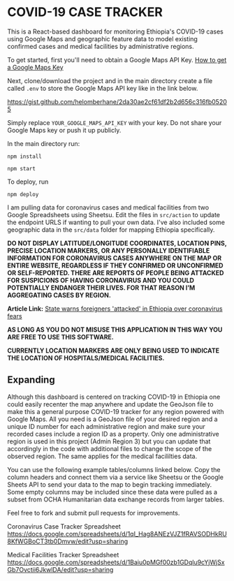 
# COVID-19 CASE TRACKER

This is a React-based dashboard for monitoring Ethiopia's COVID-19 cases using Google Maps and geographic feature data to model existing confirmed cases and medical facilities by administrative regions.

To get started, first you'll need to obtain a Google Maps API Key.
[How to get a Google Maps Key](https://developers.google.com/maps/documentation/javascript/get-api-key)

Next, clone/download the project and in the main directory create a file called `.env`  to store the Google Maps API key like in the link below.


https://gist.github.com/helomberhane/2da30ae2cf61df2b2d656c316fb05205

Simply replace `YOUR_GOOGLE_MAPS_API_KEY` with your key. Do not share your Google Maps key or push it up publicly.

In the main directory run:

`npm install`

`npm start`


To deploy, run

`npm deploy`

I am pulling data for coronavirus cases and medical facilities from two Google Spreadsheets using Sheetsu. Edit the files in `src/action` to update the endpoint URLS if wanting to pull your own data. I've also included some geographic data in the `src/data` folder for mapping Ethiopia specifically.

**DO NOT DISPLAY LATITUDE/LONGITUDE COORDINATES, LOCATION PINS, PRECISE LOCATION MARKERS, OR ANY PERSONALLY IDENTIFIABLE INFORMATION FOR CORONAVIRUS CASES ANYWHERE ON THE MAP OR ENTIRE WEBSITE, REGARDLESS IF THEY CONFIRMED OR UNCONFIRMED OR SELF-REPORTED. THERE ARE REPORTS OF PEOPLE BEING ATTACKED FOR SUSPICIONS OF HAVING CORONAVIRUS AND YOU COULD POTENTIALLY ENDANGER THEIR LIVES. FOR THAT REASON I’M AGGREGATING CASES BY REGION.**

**Article Link:**
[State warns foreigners 'attacked' in Ethiopia over coronavirus fears](https://bit.ly/396WJXm)

**AS LONG AS YOU DO NOT MISUSE THIS APPLICATION IN THIS WAY YOU ARE FREE TO USE THIS SOFTWARE.**

**CURRENTLY LOCATION MARKERS ARE ONLY BEING USED TO INDICATE THE LOCATION OF HOSPITALS/MEDICAL FACILITIES.**

## Expanding
Although this dashboard is centered on tracking COVID-19 in Ethiopia one could easily recenter the map anywhere and update the GeoJson file to make this a general purpose COVID-19 tracker for any region powered with Google Maps. All you need is a GeoJson file of your desired region and a unique ID number for each administrative region and make sure your recorded cases include a region ID as a property. Only one administrative region is used in this project (Admin Region 3) but you can update that accordingly in the code with additional files to change the scope of the observed region. The same applies for the medical facililties data.

You can use the following example tables/columns linked below. Copy the column headers and connect them via a service like Sheetsu or the Google Sheets API to send your data to the map to begin tracking immediately. Some empty columns may be included since these data were pulled as a subset from OCHA Humanitarian data exchange records from larger tables.

Feel free to fork and submit pull requests for improvements.

Coronavirus Case Tracker Spreadsheet
https://docs.google.com/spreadsheets/d/1qI_Hag8ANEzVJZ1fRAVSODHkRU8KfWGBoCT3tb0Dmvw/edit?usp=sharing

Medical Facilities Tracker Spreadsheet
https://docs.google.com/spreadsheets/d/1Baiu0pMGf00zb1GDqlu9cYjWjSxGb7Ovctii6JkwlDA/edit?usp=sharing
